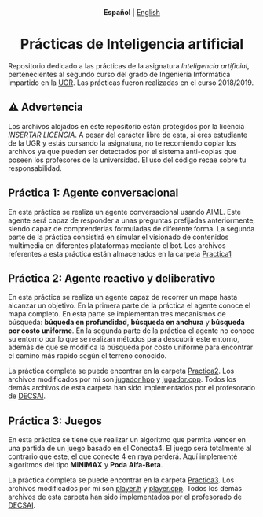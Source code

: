 <div align="center">
    <strong>Español</strong> | <a href="#">English</a>
</div>

<h1 align="center">Prácticas de Inteligencia artificial</h1>

Repositorio dedicado a las prácticas de la asignatura _Inteligencia artificial_, pertenecientes al segundo curso del grado de Ingeniería Informática impartido en la [UGR](https://www.ugr.es/). Las prácticas fueron realizadas en el curso 2018/2019.

## :warning: Advertencia

Los archivos alojados en este repositorio están protegidos por la licencia *INSERTAR LICENCIA*. A pesar del carácter libre de esta, si eres estudiante de la UGR y estás cursando la asignatura, no te recomiendo copiar los archivos ya que pueden ser detectados por el sistema anti-copias que poseen los profesores de la universidad. El uso del código recae sobre tu responsabilidad.

## Práctica 1: Agente conversacional

En esta práctica se realiza un agente conversacional usando AIML. Este agente será capaz de responder a unas preguntas prefijadas anteriormente, siendo capaz de comprenderlas formuladas de diferente forma. La segunda parte de la práctica consistirá en simular el visionado de contenidos multimedia en diferentes plataformas mediante el bot. Los archivos referentes a esta práctica están almacenados en la carpeta [Practica1](https://github.com/corderop/PracticasIA/tree/master/Practica1)

## Práctica 2: Agente reactivo y deliberativo

En esta práctica se realiza un agente capaz de recorrer un mapa hasta alcanzar un objetivo. En la primera parte de la práctica el agente conoce el mapa completo. En esta parte se implementan tres mecanismos de búsqueda: **búqueda en profundidad**, **búsqueda en anchura** y **búsqueda por costo uniforme**. En la segunda parte de la práctica el agente no conoce su entorno por lo que se realizan métodos para descubrir este entorno, además de que se modifica la búsqueda por costo uniforme para encontrar el camino más rapido según el terreno conocido.

La práctica completa se puede encontrar en la carpeta [Practica2](https://github.com/corderop/PracticasIA/tree/master/Practica2). Los archivos modificados por mi son [jugador.hpp](https://github.com/corderop/PracticasIA/blob/master/Practica2/Comportamientos_Jugador/jugador.hpp) y [jugador.cpp](https://github.com/corderop/PracticasIA/blob/master/Practica2/Comportamientos_Jugador/jugador.cpp). Todos los demás archivos de esta carpeta han sido implementados por el profesorado de [DECSAI](https://decsai.ugr.es/).

## Práctica 3: Juegos

En esta práctica se tiene que realizar un algoritmo que permita vencer en una partida de un juego basado en el Conecta4. El juego será totalmente al contrario que este, el que conecte 4 en raya perderá. Aquí implementé algoritmos del tipo **MINIMAX** y **Poda Alfa-Beta**.

La práctica completa se puede encontrar en la carpeta [Practica3](https://github.com/corderop/PracticasIA/tree/master/Practica3). Los archivos modificados por mi son [player.h](https://github.com/corderop/PracticasIA/blob/master/Practica3/player.h) y [player.cpp](https://github.com/corderop/PracticasIA/blob/master/Practica3/player.cpp). Todos los demás archivos de esta carpeta han sido implementados por el profesorado de [DECSAI](https://decsai.ugr.es/).

